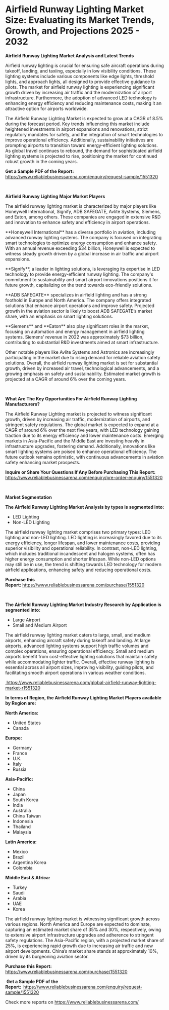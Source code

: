 <p><h1>Airfield Runway Lighting Market Size: Evaluating its Market Trends, Growth, and Projections 2025 - 2032</h1></p><p><strong>Airfield Runway Lighting Market Analysis and Latest Trends</strong></p>
<p><p>Airfield runway lighting is crucial for ensuring safe aircraft operations during takeoff, landing, and taxiing, especially in low visibility conditions. These lighting systems include various components like edge lights, threshold lights, and approach lights, all designed to provide effective guidance to pilots. The market for airfield runway lighting is experiencing significant growth driven by increasing air traffic and the modernization of airport infrastructure. Furthermore, the adoption of advanced LED technology is enhancing energy efficiency and reducing maintenance costs, making it an attractive option for airports worldwide.</p><p>The Airfield Runway Lighting Market is expected to grow at a CAGR of 8.5% during the forecast period. Key trends influencing this market include heightened investments in airport expansions and renovations, strict regulatory mandates for safety, and the integration of smart technologies to improve operational efficiency. Additionally, sustainability initiatives are prompting airports to transition toward energy-efficient lighting solutions. As global travel continues to rebound, the demand for sophisticated airfield lighting systems is projected to rise, positioning the market for continued robust growth in the coming years.</p></p>
<p><strong>Get a Sample PDF of the Report:&nbsp;</strong> <a href="https://www.reliablebusinessarena.com/enquiry/request-sample/1551320?utm_campaign=3118&utm_medium=2&utm_source=Github&utm_content=ia&utm_term=08042025&utm_id=airfield-runway-lighting">https://www.reliablebusinessarena.com/enquiry/request-sample/1551320</a></p>
<p>&nbsp;</p>
<p><strong>Airfield Runway Lighting Major Market Players</strong></p>
<p><p>The airfield runway lighting market is characterized by major players like Honeywell International, Signify, ADB SAFEGATE, Avlite Systems, Siemens, and Eaton, among others. These companies are engaged in extensive R&D and innovation to enhance safety and efficiency in airport operations.</p><p>**Honeywell International** has a diverse portfolio in aviation, including advanced runway lighting systems. The company is focused on integrating smart technologies to optimize energy consumption and enhance safety. With an annual revenue exceeding $34 billion, Honeywell is expected to witness steady growth driven by a global increase in air traffic and airport expansions.</p><p>**Signify**, a leader in lighting solutions, is leveraging its expertise in LED technology to provide energy-efficient runway lighting. The company's commitment to sustainability and smart airport innovations positions it for future growth, capitalizing on the trend towards eco-friendly solutions.</p><p>**ADB SAFEGATE** specializes in airfield lighting and has a strong foothold in Europe and North America. The company offers integrated solutions that enhance airport operations and improve safety. Projected growth in the aviation sector is likely to boost ADB SAFEGATE’s market share, with an emphasis on smart lighting solutions.</p><p>**Siemens** and **Eaton** also play significant roles in the market, focusing on automation and energy management in airfield lighting systems. Siemens’ revenue in 2022 was approximately $73 billion, contributing to substantial R&D investments aimed at smart infrastructure.</p><p>Other notable players like Avlite Systems and Astronics are increasingly participating in the market due to rising demand for reliable aviation safety solutions. Overall, the airfield runway lighting market is set for substantial growth, driven by increased air travel, technological advancements, and a growing emphasis on safety and sustainability. Estimated market growth is projected at a CAGR of around 6% over the coming years.</p></p>
<p>&nbsp;</p>
<p><strong>What Are The Key Opportunities For Airfield Runway Lighting Manufacturers?</strong></p>
<p><p>The Airfield Runway Lighting market is projected to witness significant growth, driven by increasing air traffic, modernization of airports, and stringent safety regulations. The global market is expected to expand at a CAGR of around 6% over the next five years, with LED technology gaining traction due to its energy efficiency and lower maintenance costs. Emerging markets in Asia-Pacific and the Middle East are investing heavily in infrastructure upgrades, fostering demand. Additionally, innovations like smart lighting systems are poised to enhance operational efficiency. The future outlook remains optimistic, with continuous advancements in aviation safety enhancing market prospects.</p></p>
<p><strong>Inquire or Share Your Questions If Any Before Purchasing This Report:</strong> <a href="https://www.reliablebusinessarena.com/enquiry/pre-order-enquiry/1551320?utm_campaign=3118&utm_medium=2&utm_source=Github&utm_content=ia&utm_term=08042025&utm_id=airfield-runway-lighting">https://www.reliablebusinessarena.com/enquiry/pre-order-enquiry/1551320</a></p>
<p>&nbsp;</p>
<p><strong>Market Segmentation</strong></p>
<p><strong>The Airfield Runway Lighting Market Analysis by types is segmented into:</strong></p>
<p><ul><li>LED Lighting</li><li>Non-LED Lighting</li></ul></p>
<p><p>The airfield runway lighting market comprises two primary types: LED lighting and non-LED lighting. LED lighting is increasingly favored due to its energy efficiency, longer lifespan, and lower maintenance costs, providing superior visibility and operational reliability. In contrast, non-LED lighting, which includes traditional incandescent and halogen systems, often has higher energy consumption and shorter lifespan. While non-LED options may still be in use, the trend is shifting towards LED technology for modern airfield applications, enhancing safety and reducing operational costs.</p></p>
<p><strong>Purchase this Report:&nbsp;</strong><a href="https://www.reliablebusinessarena.com/purchase/1551320?utm_campaign=3118&utm_medium=2&utm_source=Github&utm_content=ia&utm_term=08042025&utm_id=airfield-runway-lighting">https://www.reliablebusinessarena.com/purchase/1551320</a></p>
<p>&nbsp;</p>
<p><strong>The Airfield Runway Lighting Market Industry Research by Application is segmented into:</strong></p>
<p><ul><li>Large Airport</li><li>Small and Medium Airport</li></ul></p>
<p><p>The airfield runway lighting market caters to large, small, and medium airports, enhancing aircraft safety during takeoff and landing. At large airports, advanced lighting systems support high traffic volumes and complex operations, ensuring operational efficiency. Small and medium airports benefit from cost-effective lighting solutions that maintain safety while accommodating lighter traffic. Overall, effective runway lighting is essential across all airport sizes, improving visibility, guiding pilots, and facilitating smooth airport operations in various weather conditions.</p></p>
<p><a href="https://www.reliablebusinessarena.com/global-airfield-runway-lighting-market-r1551320?utm_campaign=3118&utm_medium=2&utm_source=Github&utm_content=ia&utm_term=08042025&utm_id=airfield-runway-lighting">&nbsp;https://www.reliablebusinessarena.com/global-airfield-runway-lighting-market-r1551320</a></p>
<p><strong>In terms of Region, the Airfield Runway Lighting Market Players available by Region are:</strong></p>
<p>
    <p> <strong> North America: </strong>
        <ul>
            <li>United States</li>
            <li>Canada</li>
        </ul>
        </p> 
    <p> <strong> Europe: </strong>
        <ul>
            <li>Germany</li>
            <li>France</li>
            <li>U.K.</li>
            <li>Italy</li>
            <li>Russia</li>
        </ul>
        </p> 
    <p> <strong> Asia-Pacific: </strong>
        <ul>
            <li>China</li>
            <li>Japan</li>
            <li>South Korea</li>
            <li>India</li>
            <li>Australia</li>
            <li>China Taiwan</li>
            <li>Indonesia</li>
            <li>Thailand</li>
            <li>Malaysia</li>
        </ul>
        </p> 
    <p> <strong> Latin America: </strong>
        <ul>
            <li>Mexico</li>
            <li>Brazil</li>
            <li>Argentina Korea</li>
            <li>Colombia</li>
        </ul>
        </p> 
    <p> <strong> Middle East & Africa: </strong>
        <ul>
            <li>Turkey</li>
            <li>Saudi</li>
            <li>Arabia</li>
            <li>UAE</li>
            <li>Korea</li>
        </ul>
    </p>
    </p>
<p><p>The airfield runway lighting market is witnessing significant growth across various regions. North America and Europe are expected to dominate, capturing an estimated market share of 35% and 30%, respectively, owing to extensive airport infrastructure upgrades and adherence to stringent safety regulations. The Asia-Pacific region, with a projected market share of 25%, is experiencing rapid growth due to increasing air traffic and new airport developments. China’s market share stands at approximately 10%, driven by its burgeoning aviation sector.</p></p>
<p><strong>Purchase this Report: </strong><a href="https://www.reliablebusinessarena.com/purchase/1551320?utm_campaign=3118&utm_medium=2&utm_source=Github&utm_content=ia&utm_term=08042025&utm_id=airfield-runway-lighting">https://www.reliablebusinessarena.com/purchase/1551320</a></p>
<p>&nbsp;<strong>Get a Sample PDF of the Report:&nbsp;&nbsp;</strong><a href="https://www.reliablebusinessarena.com/enquiry/request-sample/1551320?utm_campaign=3118&utm_medium=2&utm_source=Github&utm_content=ia&utm_term=08042025&utm_id=airfield-runway-lighting">https://www.reliablebusinessarena.com/enquiry/request-sample/1551320</a></p>
<p><strong></strong></p>
<p>Check more reports on <a href="https://www.reliablebusinessarena.com/?utm_campaign=3118&utm_medium=2&utm_source=Github&utm_content=ia&utm_term=08042025&utm_id=airfield-runway-lighting">https://www.reliablebusinessarena.com/</a></p>